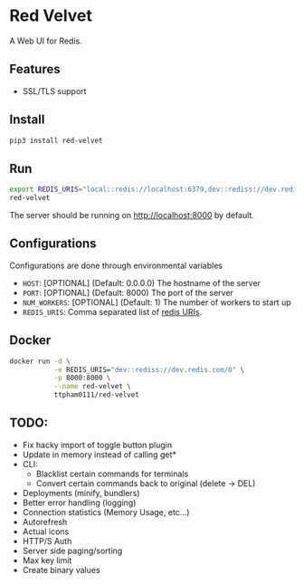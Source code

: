 # Red Velvet
A Web UI for Redis.

## Features
- SSL/TLS support

## Install
```bash
pip3 install red-velvet 
```

## Run
```bash
export REDIS_URIS="local::redis://localhost:6379,dev::rediss://dev.redis.com/0"
red-velvet
```

The server should be running on <http://localhost:8000> by default.

## Configurations
Configurations are done through environmental variables
- `HOST`: [OPTIONAL] (Default: 0.0.0.0) The hostname of the server
- `PORT`: [OPTIONAL] (Default: 8000) The port of the server
- `NUM_WORKERS`: [OPTIONAL] (Default: 1) The number of workers to start up
- `REDIS_URIS`: Comma separated list of [redis URIs](https://metacpan.org/pod/URI::redis).

## Docker
```bash
docker run -d \
           -e REDIS_URIS="dev::rediss://dev.redis.com/0" \
           -p 8000:8000 \
           --name red-velvet \
           ttpham0111/red-velvet
```

## TODO:
- Fix hacky import of toggle button plugin
- Update in memory instead of calling get*
- CLI:
  - Blacklist certain commands for terminals
  - Convert certain commands back to original (delete -> DEL)
- Deployments (minify, bundlers)
- Better error handling (logging)
- Connection statistics (Memory Usage, etc...)
- Autorefresh
- Actual icons
- HTTP/S Auth
- Server side paging/sorting
- Max key limit
- Create binary values